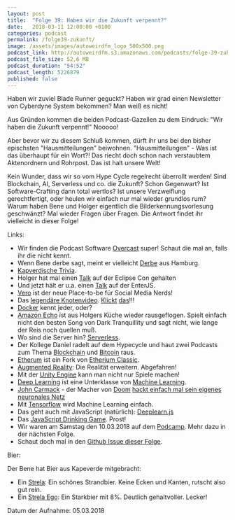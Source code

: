 ```yaml
---
layout: post
title:  "Folge 39: Haben wir die Zukunft verpennt?"
date:   2018-03-11 12:00:00 +0100
categories: podcast
permalink: /folge39-zukunft/
image: /assets/images/autoweirdfm_logo_500x500.png
podcast_link: http://autoweirdfm.s3.amazonaws.com/podcasts/folge-39-zukunft.mp3
podcast_file_size: 52,6 MB
podcast_duration: "54:52"
podcast_length: 5226879
published: false
---
```

Haben wir zuviel Blade Runner geguckt? Haben wir grad einen Newsletter von Cyberdyne System bekommen?
Man weiß es nicht!

Aus Gründen kommen die beiden Podcast-Gazellen zu dem Eindruck: "Wir haben die Zukunft verpennt!" Nooooo!

Aber bevor wir zu diesem Schluß kommen, dürft ihr uns bei den bisher epischsten "Hausmitteilungen" beiwohnen.
"Hausmitteilungen" -  Was ist das überhaupt für ein Wort?! Das riecht doch schon nach verstaubtem Aktenordnern und Rohrpost. Das ist halt unsere Welt!

Kein Wunder, dass wir so vom Hype Cycle regelrecht überrollt werden!
Sind Blockchain, AI, Serverless und co. die Zukunft? Schon Gegenwart? Ist Software-Crafting dann total wertlos?
Ist unsere Verzweiflung gerechtfertigt, oder heulen wir einfach nur mal wieder grundlos rum? Warum haben Bene und Holger eigentlich die Bilderkennungsvorlesung geschwänzt? Mal wieder Fragen über Fragen.
Die Antwort findet ihr vielleicht in dieser Folge!

Links:

- Wir finden die Podcast Software [Overcast](https://overcast.fm/) super! Schaut die mal an, falls ihr die nicht kennt.
- Wenn Bene derbe sagt, meint er vielleicht [Derbe](https://www.derbeshop.de/) aus Hamburg.
- [Kapverdische Trivia](https://de.wikipedia.org/wiki/Kap_Verde).
- Holger hat mal einen [Talk](http://grosse-plankermann.com/2011/11/10/achievement-unlocked-eclipsecon-speaker/) auf der Eclipse Con gehalten 
- Und jetzt hält er u.a. einen [Talk]( https://www.enterjs.de/single?id=6712&jest%3A-frontend-testing-richtig-gemacht) auf der EnterJS.
- [Vero](https://www.vero.co/) ist der neue Place-to-be für Social Media Nerds!
- Das [legendäre Knotenvideo](https://www.youtube.com/watch?v=dTqah-Yw5SQ). [Klickt](https://www.youtube.com/watch?v=dTqah-Yw5SQ) [das](https://www.youtube.com/watch?v=dTqah-Yw5SQ)!!! 
- [Docker](https://www.docker.com/) kennt jeder, oder?
- [Amazon Echo](https://de.wikipedia.org/wiki/Amazon_Echo) ist aus Holgers Küche wieder rausgeflogen. Spielt einfach nicht den besten Song von Dark Tranquillity und sagt nicht, wie lange der Reis noch quellen muß.
- Wo sind die Server hin? [Serverless](https://martinfowler.com/articles/serverless.html).
- Der Kollege Daniel radelt auf dem Hypecycle und haut zwei Podcasts zum Thema [Blockchain](https://mies.me/2017/10/25/hmww10-blockchain/) und [Bitcoin](https://mies.me/2017/10/11/hmww09-bitcoin/) raus.
- [Etherum](https://en.wikipedia.org/wiki/Ethereum) ist ein Fork von [Etherium Classic](https://en.wikipedia.org/wiki/Ethereum_Classic).
- [Augmented Reality](https://de.wikipedia.org/wiki/Erweiterte_Realit%C3%A4t): Die Realität erweitern. Abgefahren!
- Mit der [Unity Engine](https://unity3d.com/de) kann man nicht nur Spiele machen!
- [Deep Learning](https://de.wikipedia.org/wiki/Deep_Learning) ist eine Unterklasse von [Machine Learning](https://de.wikipedia.org/wiki/Deep_Learning).
- [John Carmack](https://de.wikipedia.org/wiki/John_Carmack) - der Macher von [Doom](https://de.wikipedia.org/wiki/Doom) [hackt einfach mal sein eigenes neuronales Netz]( https://www.facebook.com/permalink.php?story_fbid=2110408722526967&id=100006735798590)
- Mit [Tensorflow](https://www.tensorflow.org/) wird Machine Learning einfach.
- Das geht auch mit JavaScript (natürlich): [Deeplearn.js](https://deeplearnjs.org/)
- Das [JavaScript Drinking Game](https://github.com/FrankPetrilli/js-drinking). Prost!
- Wir waren am Samstag den 10.03.2018 auf dem [Podcamp](http://podcamp.de/). Mehr dazu in der nächsten Folge.
- Schaut doch mal in den [Github Issue dieser Folge](https://github.com/autoweirdfm/autoweirdfm.github.io/issues/43).


Bier:

Der Bene hat Bier aus Kapeverde mitgebracht: 
- Ein [Strela](https://untappd.com/b/ceris-strela/153136): Ein schönes Strandbier. Keine Ecken und Kanten, rutscht also gut rein.
- Ein [Strela Ego](https://untappd.com/b/ceris-strela-ego/327630): Ein Starkbier mit 8%. Deutlich gehaltvoller. Lecker! 

Datum der Aufnahme: 05.03.2018
